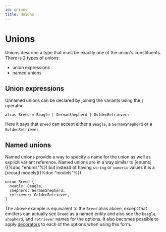 ```yaml
---
id: unions
title: Unions
---
```


# Unions

Unions describe a type that must be exactly one of the union's constituents. There is 2 types of unions:

- union expressions
- named unions

## Union expressions

Unnamed unions can be declared by joining the variants using the `|` operator

```cadl
alias Breed = Beagle | GermanShepherd | GoldenRetriever;
```

Here it says that `Breed` can accept either a `Beagle`, a `GermanShepherd` or a `GoldenRetriever`.

## Named unions

Named unions provide a way to specify a name for the union as well as explicit variant reference. Named unions are in a way similar to [enums]({%doc "enums"%}) but instead of having `string` or `numeric` values it is a [record models]({%doc "models"%})

```cadl
union Breed {
  beagle: Beagle,
  shepherd: GermanShepherd,
  retriever: GoldenRetriever,
}
```

The above example is equivalent to the `Breed` alias above, except that emitters can actually see `Breed` as a named entity and also see the `beagle`, `shepherd`, and `retriever` names for the options. It also becomes possible to apply [decorators]() to each of the options when using this form.
